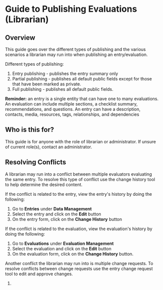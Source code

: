 # Guide to Publishing Evaluations (Librarian)

## Overview

This guide goes over the different types of publishing and the various scenarios a librarian may run into when publishing an entry/evaluation.

Different types of publishing:

1. Entry publishing - publishes the entry summary only
2. Partial publishing - publishes all default public fields except for those that have been marked as private.
3. Full publishing - publishes all default public fields.

**Reminder:** an entry is a single entity that can have one to many evaluations.  An evaluation 
can include multiple sections, a checklist summary, recommendations, and questions.  An entry can have a description, contacts, media, resources, tags, 
relationships, and dependencies

## Who is this for?

This guide is for anyone with the role of librarian or administrator.  If unsure of current role(s), contact an administrator.

## Resolving Conflicts

A librarian may run into a conflict between multiple evaluators evaluating the same entry.  To resolve this type of conflict use the change history tool to help determine the desired content.

If the conflict is related to the entry, view the entry's history by doing the following:

1. Go to **Entries** under **Data Management** 
2. Select the entry and click on the **Edit** button
3. On the entry form, click on the **Change History** button

If the conflict is related to the evaluation, view the evaluation's history by doing the following:

1. Go to **Evaluations** under **Evaluation Management**
2. Select the evaluation and click on the **Edit** button
3. On the evaluation form, click on the **Change History** button.

Another conflict the librarian may run into is multiple change requests.  To resolve conflicts between change requests use the entry change request tool to edit and approve changes.

1. 